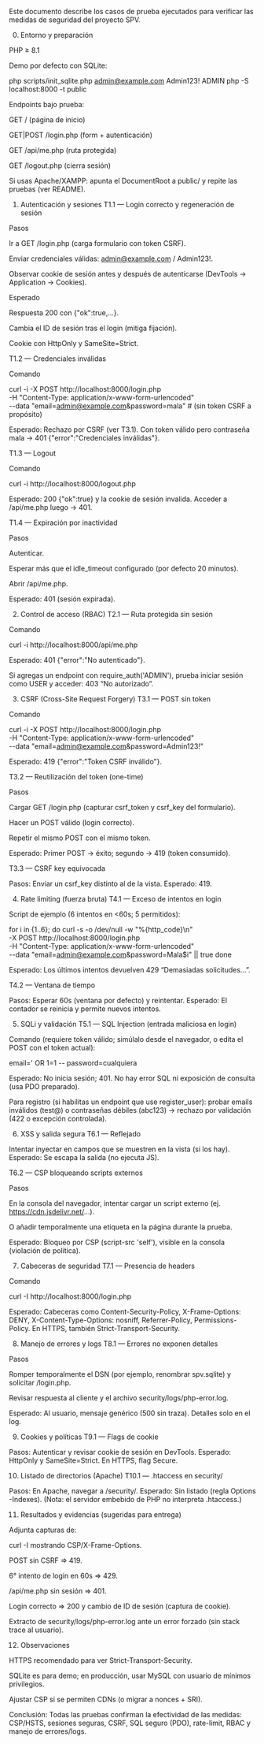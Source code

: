 Este documento describe los casos de prueba ejecutados para verificar las medidas de seguridad del proyecto SPV.

0) Entorno y preparación

PHP ≥ 8.1

Demo por defecto con SQLite:

php scripts/init_sqlite.php admin@example.com Admin123! ADMIN
php -S localhost:8000 -t public


Endpoints bajo prueba:

GET / (página de inicio)

GET|POST /login.php (form + autenticación)

GET /api/me.php (ruta protegida)

GET /logout.php (cierra sesión)

Si usas Apache/XAMPP: apunta el DocumentRoot a public/ y repite las pruebas (ver README).

1) Autenticación y sesiones
T1.1 — Login correcto y regeneración de sesión

Pasos

Ir a GET /login.php (carga formulario con token CSRF).

Enviar credenciales válidas: admin@example.com / Admin123!.

Observar cookie de sesión antes y después de autenticarse (DevTools → Application → Cookies).

Esperado

Respuesta 200 con {"ok":true,...}.

Cambia el ID de sesión tras el login (mitiga fijación).

Cookie con HttpOnly y SameSite=Strict.

T1.2 — Credenciales inválidas

Comando

curl -i -X POST http://localhost:8000/login.php \
  -H "Content-Type: application/x-www-form-urlencoded" \
  --data "email=admin@example.com&password=mala"   # (sin token CSRF a propósito)


Esperado: Rechazo por CSRF (ver T3.1). Con token válido pero contraseña mala → 401 {"error":"Credenciales inválidas"}.

T1.3 — Logout

Comando

curl -i http://localhost:8000/logout.php


Esperado: 200 {"ok":true} y la cookie de sesión invalida. Acceder a /api/me.php luego → 401.

T1.4 — Expiración por inactividad

Pasos

Autenticar.

Esperar más que el idle_timeout configurado (por defecto 20 minutos).

Abrir /api/me.php.

Esperado: 401 (sesión expirada).

2) Control de acceso (RBAC)
T2.1 — Ruta protegida sin sesión

Comando

curl -i http://localhost:8000/api/me.php


Esperado: 401 {"error":"No autenticado"}.

Si agregas un endpoint con require_auth('ADMIN'), prueba iniciar sesión como USER y acceder: 403 “No autorizado”.

3) CSRF (Cross-Site Request Forgery)
T3.1 — POST sin token

Comando

curl -i -X POST http://localhost:8000/login.php \
  -H "Content-Type: application/x-www-form-urlencoded" \
  --data "email=admin@example.com&password=Admin123!"


Esperado: 419 {"error":"Token CSRF inválido"}.

T3.2 — Reutilización del token (one-time)

Pasos

Cargar GET /login.php (capturar csrf_token y csrf_key del formulario).

Hacer un POST válido (login correcto).

Repetir el mismo POST con el mismo token.

Esperado: Primer POST → éxito; segundo → 419 (token consumido).

T3.3 — CSRF key equivocada

Pasos: Enviar un csrf_key distinto al de la vista.
Esperado: 419.

4) Rate limiting (fuerza bruta)
T4.1 — Exceso de intentos en login

Script de ejemplo (6 intentos en <60s; 5 permitidos):

for i in {1..6}; do
  curl -s -o /dev/null -w "%{http_code}\n" \
    -X POST http://localhost:8000/login.php \
    -H "Content-Type: application/x-www-form-urlencoded" \
    --data "email=admin@example.com&password=Mala$i" || true
done


Esperado: Los últimos intentos devuelven 429 “Demasiadas solicitudes…”.

T4.2 — Ventana de tiempo

Pasos: Esperar 60s (ventana por defecto) y reintentar.
Esperado: El contador se reinicia y permite nuevos intentos.

5) SQLi y validación
T5.1 — SQL Injection (entrada maliciosa en login)

Comando (requiere token válido; simúlalo desde el navegador, o edita el POST con el token actual):

email=' OR 1=1 -- 
password=cualquiera


Esperado: No inicia sesión; 401. No hay error SQL ni exposición de consulta (usa PDO preparado).

Para registro (si habilitas un endpoint que use register_user): probar emails inválidos (test@) o contraseñas débiles (abc123) → rechazo por validación (422 o excepción controlada).

6) XSS y salida segura
T6.1 — Reflejado

Intentar inyectar <script>alert(1)</script> en campos que se muestren en la vista (si los hay).
Esperado: Se escapa la salida (no ejecuta JS).

T6.2 — CSP bloqueando scripts externos

Pasos

En la consola del navegador, intentar cargar un script externo (ej. https://cdn.jsdelivr.net/...).

O añadir temporalmente una etiqueta <script src="https://cdn.jsdelivr.net/..."></script> en la página durante la prueba.

Esperado: Bloqueo por CSP (script-src 'self'), visible en la consola (violación de política).

7) Cabeceras de seguridad
T7.1 — Presencia de headers

Comando

curl -I http://localhost:8000/login.php


Esperado: Cabeceras como Content-Security-Policy, X-Frame-Options: DENY, X-Content-Type-Options: nosniff, Referrer-Policy, Permissions-Policy.
En HTTPS, también Strict-Transport-Security.

8) Manejo de errores y logs
T8.1 — Errores no exponen detalles

Pasos

Romper temporalmente el DSN (por ejemplo, renombrar spv.sqlite) y solicitar /login.php.

Revisar respuesta al cliente y el archivo security/logs/php-error.log.

Esperado: Al usuario, mensaje genérico (500 sin traza). Detalles solo en el log.

9) Cookies y políticas
T9.1 — Flags de cookie

Pasos: Autenticar y revisar cookie de sesión en DevTools.
Esperado: HttpOnly y SameSite=Strict. En HTTPS, flag Secure.

10) Listado de directorios (Apache)
T10.1 — .htaccess en security/

Pasos: En Apache, navegar a /security/.
Esperado: Sin listado (regla Options -Indexes).
(Nota: el servidor embebido de PHP no interpreta .htaccess.)

11) Resultados y evidencias (sugeridas para entrega)

Adjunta capturas de:

curl -I mostrando CSP/X-Frame-Options.

POST sin CSRF ⇒ 419.

6° intento de login en 60s ⇒ 429.

/api/me.php sin sesión ⇒ 401.

Login correcto ⇒ 200 y cambio de ID de sesión (captura de cookie).

Extracto de security/logs/php-error.log ante un error forzado (sin stack trace al usuario).

12) Observaciones

HTTPS recomendado para ver Strict-Transport-Security.

SQLite es para demo; en producción, usar MySQL con usuario de mínimos privilegios.

Ajustar CSP si se permiten CDNs (o migrar a nonces + SRI).

Conclusión: Todas las pruebas confirman la efectividad de las medidas: CSP/HSTS, sesiones seguras, CSRF, SQL seguro (PDO), rate-limit, RBAC y manejo de errores/logs.